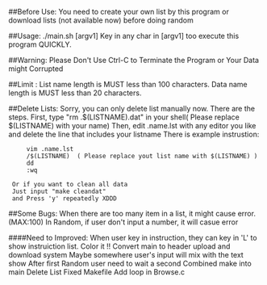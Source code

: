 ##Before Use:
	You need to create your own list by this program or download lists (not available now) 
	before doing random


##Usage:
	./main.sh [argv1]
	Key in any char in [argv1] too execute this program QUICKLY.


##Warning:
	Please Don't Use Ctrl-C to Terminate the Program or Your Data might Corrupted

##Limit :
	List name length is MUST less than 100 characters.
	Data name length is MUST less than  20 characters.

##Delete Lists:
	Sorry, you can only delete list manually now.
	There are the steps.
	First, type "rm .$(LISTNAME).dat" in your shell( Please replace $(LISTNAME) with your name)
	Then, edit .name.lst with any editor you like and delete the line that includes your listname
	There is example instrustion:
```
	 vim .name.lst
	 /$(LISTNAME)  ( Please replace yout list name with $(LISTNAME) )
	 dd
	 :wq
```
	 Or if you want to clean all data
	 Just input "make cleandat"
	 and Press 'y' repeatedly XDDD

##Some Bugs:
	When there are too many item in a list, it might cause error.(MAX:100)
	In Random, if user don't input a number, it will casue error


####Need to Improved:
	When user key in instruction, they can key in 'L' to show instruiction list.
	Color it !!
	Convert main to header
	upload and download system
	Maybe somewhere user's input will mix with the text show
	After first Random user need to wait a second
	Combined make into main
	Delete List
	Fixed Makefile
	Add loop in Browse.c
